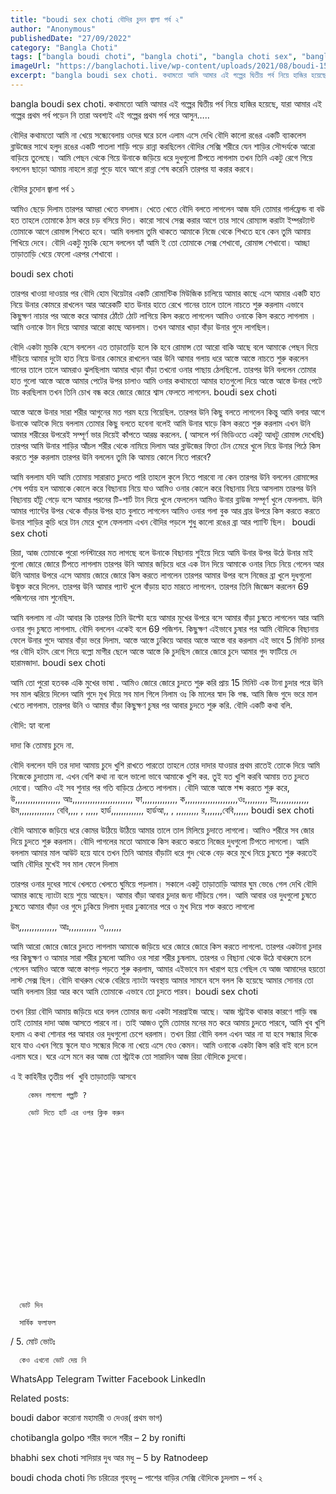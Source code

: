 ```yaml
---
title: "boudi sex choti বৌদির চুদন জ্বালা পর্ব ২"
author: "Anonymous"
publishedDate: "27/09/2022"
category: "Bangla Choti"
tags: ["bangla boudi choti", "bangla choti", "bangla choti sex", "bangla incest choti", "boudi choda", "বৌদি।"]
imageUrl: "https://banglachoti.live/wp-content/uploads/2021/08/boudi-150x150.jpg"
excerpt: "bangla boudi sex choti. কথামতো আমি আমার এই গল্পের দ্বিতীয় পর্ব নিয়ে হাজির হয়েছে, যারা আমার এই গল্পের প্রথম পর্ব পড়েন নি তারা অবশ্যই এই গল্পের প্রথম পর্ব পরে আসুন…..  বৌদির কথামতো আমি না খেয়ে সন্ধ..."
---
```


bangla boudi sex choti. কথামতো আমি আমার এই গল্পের দ্বিতীয় পর্ব নিয়ে হাজির হয়েছে, যারা আমার এই গল্পের প্রথম পর্ব পড়েন নি তারা অবশ্যই এই গল্পের প্রথম পর্ব পরে আসুন…..

বৌদির কথামতো আমি না খেয়ে সন্ধ্যেবেলায় ওদের ঘরে চলে এলাম এসে দেখি বৌদি কালো রঙের একটি ব্যাকলেস ব্লাউজের সাথে হলুদ রঙের একটি পাতলা শাড়ি পড়ে রান্না করছিলেন বৌদির সেক্সি শরীরে যেন শাড়ির সৌন্দর্যকে আরো বাড়িয়ে তুলেছে। আমি পেছন থেকে গিয়ে উনাকে জড়িয়ে ধরে দুধগুলো টিপতে লাগলাম তখন তিনি একটু রেগে গিয়ে বললেন ছাড়ো আমায় নাহলে রান্না পুড়ে যাবে আগে রান্না শেষ করেনি তারপর যা করার করবে।


বৌদির চুদোন জ্বালা পর্ব ১


আমিও ছেড়ে দিলাম তারপর আমরা খেতে বসলাম। খেতে খেতে বৌদি বলতে লাগলেন আজ যদি তোমার গার্লফ্রেন্ড বা বউ হত তাহলে তোমাকে ঠাস করে চড় বসিয়ে দিত। কারো সাথে সেক্স করার আগে তার সাথে রোম্যান্স করাটা ইম্পরট্যান্ট তোমাকে আগে রোমান্স শিখতে হবে। আমি বললাম তুমি থাকতে আমাকে নিজে থেকে শিখতে হবে কেন তুমি আমায় শিখিয়ে দেবে। বৌদি একটু মুচকি হেসে বললেন হ্যাঁ আমি ই তো তোমাকে সেক্স শেখাবো, রোমান্স শেখাবো। আচ্ছা তাড়াতাড়ি খেয়ে ফেলো এরপর শেখাবো ।


boudi sex choti


তারপর খাওয়া দাওয়ার পর বৌদি হোম থিয়েটার একটি রোমান্টিক মিউজিক চালিয়ে আমার কাছে এসে আমার একটি হাত নিয়ে উনার কোমরে রাখলেন আর আরেকটি হাত উনার হাতে রেখে গানের তালে তালে নাচতে শুরু করলাম এভাবে কিছুক্ষণ নাচার পর আস্তে করে আমার ঠোঁটে ঠোট লাগিয়ে কিস করতে লাগলেন আমিও ওনাকে কিস করতে লাগলাম । আমি ওনাকে টান দিয়ে আমার আরো কাছে আনলাম। তখন আমার খাড়া বাঁড়া উনার গুদে লাগছিল।


বৌদি একটা মুচকি হেসে বললেন এত তাড়াতাড়ি হলে কি হবে রোমান্স তো আরো বাকি আছে বলে আমাকে পেছন দিয়ে দাঁড়িয়ে আমার দুটো হাত নিয়ে উনার কোমরে রাখলেন আর উনি আমার গলায় ধরে আস্তে আস্তে নাচতে শুরু করলেন গানের তালে তালে আমরাও ঝুলছিলাম আমার খাড়া বাঁড়া তখনো ওনার পাছায় ঠেলছিলো. তারপর উনি বললেন তোমার হাত গুলো আস্তে আস্তে আমার পেটের উপর চালাও আমি ওনার কথামতো আমার হাতগুলো দিয়ে আস্তে আস্তে উনার পেটে টাচ করছিলাম তখন তিনি চোখ বন্ধ করে জোরে জোরে শ্বাস ফেলতে লাগলেন. boudi sex choti


আস্তে আস্তে উনার সারা শরীর আগুনের মত গরম হয়ে গিয়েছিল. তারপর উনি কিছু বলতে লাগলেন কিন্তু আমি বলার আগে উনাকে আটকে দিয়ে বললাম তোমার কিছু বলতে হবেনা বলেই আমি উনার ঘাড়ে কিস করতে শুরু করলাম এখন উনি আমার শরীরের উপরেই সম্পূর্ণ ভার দিয়েই কাঁপতে আরম্ভ করলেন. ( আসলে পর্ন ভিডিওতে একটু আধটু রোমান্স দেখেছি) তারপর আমি উনার শাড়ির আঁচল শরীর থেকে নামিয়ে দিলাম আর ব্লাউজের ফিতা টেন মেেরে খুলে নিয়ে উনার পিঠে কিস করতে শুরু করলাম তারপর উনি বললেন তুমি কি আমায় কোলে নিতে পারবে?












আমি বললাম যদি আমি তোমায় সারারাত চুদতে পারি তাহলে কুলে নিতে পারবো না কেন তারপর উনি বললেন রোমান্সের শেষ পর্যায় হল আমাকে কোলে করে বিছানায় নিয়ে যাও আমিও ওনার কোলে করে বিছানায় নিয়ে আসলাম তারপর উনি বিছানায় হাঁটু গেড়ে বসে আমার পরনের টি-শার্ট টান দিয়ে খুলে ফেললেন আমিও উনার ব্লাউজ সম্পূর্ণ খুলে ফেললাম. উনি আমার প্যান্টের উপর থেকে বাঁড়ার উপর হাত বুলাতে লাগলেন আমিও ওনার গলা বুক আর ব্রার উপরে কিস করতে করতে উনার শাড়ির কুচি ধরে টান মেরে খুলে ফেললাম এখন বৌদির পড়লে শুধু কালো রঙের ব্রা আর প্যান্টি ছিল।  boudi sex choti


রিয়া, আজ তোমাকে পুরো পর্নস্টারের মত লাগছে বলে উনাকে বিছানায় শুইয়ে দিয়ে আমি উনার উপর উঠে উনার মাই গুলো জোরে জোরে টিপতে লাগলাম তারপর উনি আমার জড়িয়ে ধরে এক টান দিয়ে আমাকে ওনার নিচে নিয়ে গেলেন আর উনি আমার উপরে এসে আমায় জোরে জোরে কিস করতে লাগলেন তারপর আমার উপর বসে নিজের ব্রা খুলে দুধগুলো উন্মুক্ত করে দিলেন. তারপর উনি আমার প্যান্ট খুলে বাঁড়ায় হাত মারতে লাগলেন. তারপর তিনি জিজ্ঞেস করলেন 69 পজিশনের নাম শুনেছিস.


আমি বললাম না এটা আবার কি তারপর তিনি উল্টো হয়ে আমার মুখের উপরে বসে আমার বাঁড়া চুষতে লাগলেন আর আমি ওনার গুদ চুষতে লাগলাম. বৌদি বললেন একেই বলে 69 পজিশন. কিছুক্ষণ এইভাবে চুষার পর আমি বৌদিকে বিছানায় ফেলে উনার গুদে আমার বাঁড়া ভরে দিলাম. আস্তে আস্তে ঢুকিয়ে আবার আস্তে আস্তে বার করলাম এই ভাবে 5 মিনিট চালর পর বৌদি হটাৎ রেগে গিয়ে বল্লো মাগীর ছেলে আস্তে আস্তে কি চুদছিস জোরে জোরে চুদে আমার গুদ ফাটিয়ে দে হারামজাদা. boudi sex choti


আমি তো পুরো হতবক একি মুখের ভাষা . আমিও জোরে জোরে চুদতে শুরু করি প্রায় 15 মিনিট এক টানা চুদার পরে উনি সব মাল ঝরিয়ে দিলেন আমি গুদে মুখ দিয়ে সব মাল গিলে নিলাম ওঃ কি মালের স্বাদ কি গন্ধ. আমি জিভ গুদে ভরে মাল খেতে লাগলাম. তারপর উনি ও আমার বাঁড়া কিছুক্ষণ চুষর পর আবার চুদতে শুরু করি. বৌদি একটি কথা বলি.


বৌদি: হ্যা বলো


দাদা কি তোমায় চুদে না.


বৌদি বললেন যদি তর দাদা আমায় চুদে খুশি রাখতে পারতো তাহলে তোর দাদার যাওয়ার প্রথম রাতেই তোকে দিয়ে আমি নিজেকে চুদাতাম না. এখন বেশি কথা না বলে ভালো ভাবে আমাকে খুশি কর. তুই যত খুশি করবি আমায় তত চুদতে দোবো। আমিও এই সব শুনার পর গতি বাড়িয়ে ঠেলতে লাগলাম। বৌদি আস্তে আস্তে শব্দ করতে শুরু করে, উ,,,,,,,,,,,,,,,,,, আঃ,,,,,,,,,,,,,,,,,,,,,,,, ফা,,,,,,,,,,,,,, ক,,,,,,,,,,,,,,,,,,,,,ওঃ,,,,,,,,, য়ঃ,,,,,,,,,,,,, উম,,,,,,,,,,,,,, বেবি,,,, , ,,,,, হার্ড,,,,,,,,,,,,, হার্ডআ,, , ,,,,,,,,, র,,,,,,,বেবি,,,,,, boudi sex choti


বৌদি আমাকে জড়িয়ে ধরে কোমর উঠিয়ে উঠিয়ে আমার তালে তাল মিলিয়ে চুদাতে লাগলো। আমিও শরীরে সব জোর দিয়ে চুদতে শুরু করলাম। বৌদি পাগলের মতো আমাকে কিস করতে করতে নিজের দুধগুলো টিপতে লাগলো। আমি বললাম আমার মাল আউট হয়ে যাবে তখন তিনি আমার বাঁড়াটা ধরে গুদ থেকে বেড় করে মুখে নিয়ে চুষতে শুরু করতেই আমি বৌদির মুখেই সব মাল ফেলে দিলাম


তারপর ওনার দুধের সাথে খেলতে খেলতে ঘুমিয়ে পড়লাম। সকালে একটু তাড়াতাড়ি আমার ঘুম ভেঙে গেল দেখি বৌদি আমার কাছে ন্যাংটা হয়ে শুয়ে আছেন। আমার বাঁড়া আবার চুদার জন্য দাঁড়িয়ে গেল। আমি আবার ওর দুধগুলো চুষতে চুষতে আমার বাঁড়া ওর গুদে ঢুকিয়ে দিলাম দুবার ঢুকানোর পরে ও মুখ দিয়ে শক্ত করতে লাগলো

উম্,,,,,,,,,,,,,,, আঃ,,,,,,,,,,, ও,,,,,,,


আমি আরো জোরে জোরে চুদতে লাগলাম আমাকে জড়িয়ে ধরে জোরে জোরে কিস করতে লাগলো. তারপর একটানা চুদার পর কিছুক্ষণ ও আমার সারা শরীর চুষলো আমিও ওর সারা শরীর চুষলাম. তারপর ও বিছানা থেকে উঠে বাথরুমে চলে গেলেন আমিও আস্তে আস্তে কাপড় পড়তে শুরু করলাম, আমার এইভাবে মন খারাপ হয়ে গেছিল যে আজ আমাদের হয়তো লাস্ট সেক্স ছিল। বৌদি বাথরুম থেকে বেরিয়ে ন্যাংটা অবস্থায় আমার সামনে বসে বলল কি হয়েছে আমার সোনার তো আমি বললাম রিয়া আর কবে আমি তোমাকে এভাবে তো চুদতে পারব। boudi sex choti


তখন রিয়া বৌদি আমায় জড়িয়ে ধরে বলল তোমার জন্য একটা সারপ্রাইজ আছে। আজ স্ট্রাইক থাকার কারণে গাড়ি বন্ধ তাই তোমার দাদা আজ আসতে পারবে না। তাই আজও তুমি তোমার মনের মত করে আমায় চুদতে পারবে, আমি খুব খুশি হলাম এ কথা শোনার পর আবার ওর দুধগুলো চেপে ধরলাম। তখন রিয়া বৌদি বলল এখন আর না যা হবে সন্ধ্যার দিকে হবে যাও এখন গিয়ে স্কুলে যাও সন্ধ্যের দিকে না খেয়ে এসে যেও কেমন। আমি ওনাকে একটা কিস করি বাই বলে চলে এলাম ঘরে। ঘরে এসে মনে কর আজ তো স্ট্রাইক তো সারাদিন আজ রিয়া বৌদিকে চুদবো।


এ
ই কাহিনীর তৃতীয় পর্ব  খুবি তাড়াতাড়ি আসবে


 
 
 
        কেমন লাগলো গল্পটি ?      
 
        ভোট দিতে হার্ট এর ওপর ক্লিক করুন      
 
 
 
 
 
 
 
 
 
 
 
 
 
 
 
 
 
 
 
 
 
      ভোট দিন    
 
      সার্বিক ফলাফল 
 / 5. মোট ভোটঃ 
 
 
      কেও এখনো ভোট দেয় নি    
 
 
 
 
WhatsApp
Telegram
Twitter
Facebook
LinkedIn




Related posts:






boudi dabor করোনা মহামারী ও দেওর( প্রথম ভাগ)




chotibangla golpo শরীর বদলে শরীর – 2 by ronifti




bhabhi sex choti সাদিয়ার দুধ আর মধু – 5 by Ratnodeep




boudi choda choti নিচ চরিত্রের গৃহবধু – পাশের বাড়ির সেক্সি বৌদিকে চুদলাম – পর্ব ২
